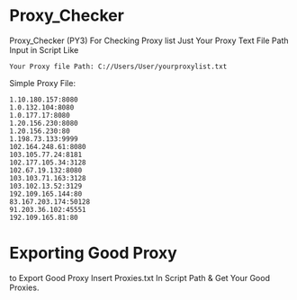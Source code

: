 # Proxy_Checker
Proxy_Checker (PY3)
For Checking Proxy list Just Your Proxy Text File Path Input in Script
Like
```
Your Proxy file Path: C://Users/User/yourproxylist.txt
```
Simple Proxy File:
```
1.10.180.157:8080
1.0.132.104:8080
1.0.177.17:8080
1.20.156.230:8080
1.20.156.230:80
1.198.73.133:9999
102.164.248.61:8080
103.105.77.24:8181
102.177.105.34:3128
102.67.19.132:8080
103.103.71.163:3128
103.102.13.52:3129
192.109.165.144:80
83.167.203.174:50128
91.203.36.102:45551
192.109.165.81:80
```
# Exporting Good Proxy

to Export Good Proxy Insert Proxies.txt In Script Path 
& 
Get Your Good Proxies.
